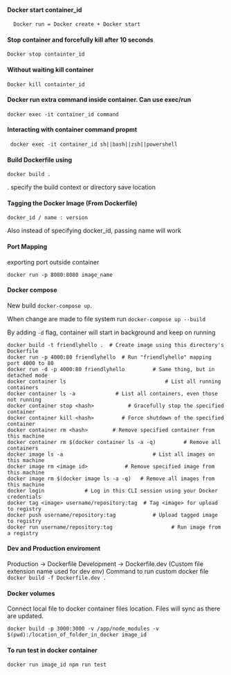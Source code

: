 #### Docker start container_id
```
  Docker run = Docker create + Docker start
```

#### Stop container and forcefully kill after 10 seconds

`Docker stop containter_id`

#### Without waiting kill container

`Docker kill containter_id`


#### Docker run extra command inside container. Can use exec/run

`docker exec -it container_id command`

#### Interacting with container command propmt

` docker exec -it container_id sh||bash||zsh||powershell`

#### Build Dockerfile using 

`docker build .`

. specify the build context or directory save location


#### Tagging the Docker Image (From Dockerfile)

`docker_id / name : version`

Also instead of specifying docker_id, passing name will work


#### Port Mapping

exporting port outside container 

`docker run -p 8080:8080 image_name`

#### Docker compose

New build `docker-compose up`. 

When change are made to file system run `docker-compose up --build`

By adding `-d` flag, container will start in background and keep on running


```
docker build -t friendlyhello .  # Create image using this directory's Dockerfile
docker run -p 4000:80 friendlyhello  # Run "friendlyhello" mapping port 4000 to 80
docker run -d -p 4000:80 friendlyhello         # Same thing, but in detached mode
docker container ls                                # List all running containers
docker container ls -a             # List all containers, even those not running
docker container stop <hash>           # Gracefully stop the specified container
docker container kill <hash>         # Force shutdown of the specified container
docker container rm <hash>        # Remove specified container from this machine
docker container rm $(docker container ls -a -q)         # Remove all containers
docker image ls -a                             # List all images on this machine
docker image rm <image id>            # Remove specified image from this machine
docker image rm $(docker image ls -a -q)   # Remove all images from this machine
docker login             # Log in this CLI session using your Docker credentials
docker tag <image> username/repository:tag  # Tag <image> for upload to registry
docker push username/repository:tag            # Upload tagged image to registry
docker run username/repository:tag                   # Run image from a registry
```

#### Dev and Production enviroment
Production  -> Dockerfile
Development -> Dockerfile.dev (Custom file extension name used for dev env)
Command to run custom docker file `docker build -f Dockerfile.dev .`


#### Docker volumes 
Connect local file to docker container files location. Files will sync as there are updated.

`docker build -p 3000:3000 -v /app/node_modules -v $(pwd):/location_of_folder_in_docker image_id`


#### To run test in docker container
`docker run image_id npm run test`























